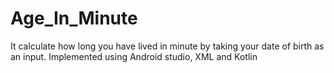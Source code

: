 # Age_In_Minute
It calculate how long you have lived in minute by taking your date of birth as an input. Implemented using Android studio, XML and Kotlin
